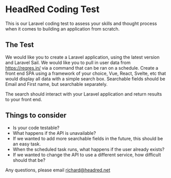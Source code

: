 # HeadRed Coding Test

This is our Laravel coding test to assess your skills and thought process when it comes to building an application from scratch.

## The Test

We would like you to create a Laravel application, using the latest version and Laravel Sail. We would like you to pull in user data from https://reqres.in/ via a command that can be ran on a schedule. Create a front end SPA using a framework of your choice, Vue, React, Svelte, etc that would display all data with a simple search box.
Searchable fields should be Email and First name, but searchable separately.

The search should interact with your Laravel application and return results to your front end.

## Things to consider

 - Is your code testable?
 - What happens if the API is unavailable?
 - If we wanted to add more searchable fields in the future, this should be an easy task.
 - When the scheduled task runs, what happens if the user already exists?
 - If we wanted to change the API to use a different service, how difficult should that be?


Any questions, please email richard@headred.net
